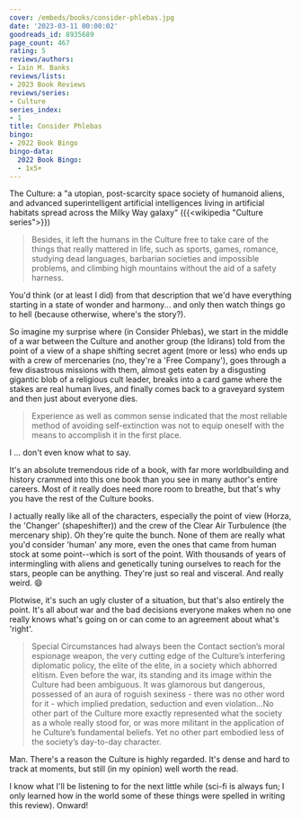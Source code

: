 ```yaml
---
cover: /embeds/books/consider-phlebas.jpg
date: '2023-03-11 00:00:02'
goodreads_id: 8935689
page_count: 467
rating: 5
reviews/authors:
- Iain M. Banks
reviews/lists:
- 2023 Book Reviews
reviews/series:
- Culture
series_index:
- 1
title: Consider Phlebas
bingo:
- 2022 Book Bingo
bingo-data:
  2022 Book Bingo:
  - 1x5+
---
```

The Culture: a "a utopian, post-scarcity space society of humanoid aliens, and advanced superintelligent artificial intelligences living in artificial habitats spread across the Milky Way galaxy" ({{<wikipedia "Culture series">}})

> Besides, it left the humans in the Culture free to take care of the things that really mattered in life, such as sports, games, romance, studying dead languages, barbarian societies and impossible problems, and climbing high mountains without the aid of a safety harness.

You'd think (or at least I did) from that description that we'd have everything starting in a state of wonder and harmony... and only then watch things go to hell (because otherwise, where's the story?). 

So imagine my surprise where (in Consider Phlebas), we start in the middle of a war between the Culture and another group (the Idirans) told from the point of a view of a shape shifting secret agent (more or less) who ends up with a crew of mercenaries (no, they're a 'Free Company'), goes through a few disastrous missions with them, almost gets eaten by a disgusting gigantic blob of a religious cult leader, breaks into a card game where the stakes are real human lives, and finally comes back to a graveyard system and then just about everyone dies. 

> Experience as well as common sense indicated that the most reliable method of avoiding self-extinction was not to equip oneself with the means to accomplish it in the first place.

I ... don't even know what to say. 

<!--more-->

It's an absolute tremendous ride of a book, with far more worldbuilding and history crammed into this one book than you see in many author's entire careers. Most of it really does need more room to breathe, but that's why you have the rest of the Culture books. 

I actually really like all of the characters, especially the point of view (Horza, the 'Changer' (shapeshifter)) and the crew of the Clear Air Turbulence (the mercenary ship). Oh they're quite the bunch. None of them are really what you'd consider 'human' any more, even the ones that came from human stock at some point--which is sort of the point. With thousands of years of intermingling with aliens and genetically tuning ourselves to reach for the stars, people can be anything. They're just so real and visceral. And really weird. :smile:

Plotwise, it's such an ugly cluster of a situation, but that's also entirely the point. It's all about war and the bad decisions everyone makes when no one really knows what's going on or can come to an agreement about what's 'right'. 

> Special Circumstances had always been the Contact section’s moral espionage weapon, the very cutting edge of the Culture’s interfering diplomatic policy, the elite of the elite, in a society which abhorred elitism. Even before the war, its standing and its image within the Culture had been ambiguous. It was glamorous but dangerous, possessed of an aura of roguish sexiness - there was no other word for it - which implied predation, seduction and even violation…No other part of the Culture more exactly represented what the society as a whole really stood for, or was more militant in the application of he Culture’s fundamental beliefs. Yet no other part embodied less of the society’s day-to-day character.

Man. There's a reason the Culture is highly regarded. It's dense and hard to track at moments, but still (in my opinion) well worth the read. 

I know what I'll be listening to for the next little while (sci-fi is always fun; I only learned how in the world some of these things were spelled in writing this review). Onward!

